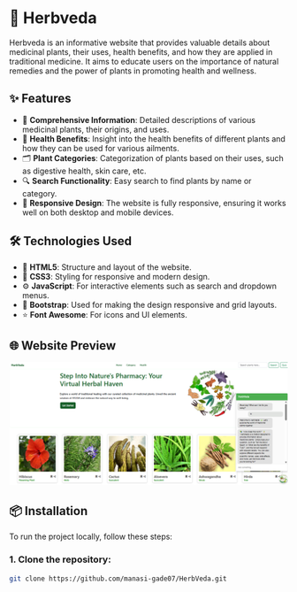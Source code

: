 # 🌿 Herbveda

Herbveda is an informative website that provides valuable details about medicinal plants, their uses, health benefits, and how they are applied in traditional medicine. It aims to educate users on the importance of natural remedies and the power of plants in promoting health and wellness.

## ✨ Features

- 🌱 **Comprehensive Information**: Detailed descriptions of various medicinal plants, their origins, and uses.  
- 💊 **Health Benefits**: Insight into the health benefits of different plants and how they can be used for various ailments.  
- 🗂️ **Plant Categories**: Categorization of plants based on their uses, such as digestive health, skin care, etc.  
- 🔍 **Search Functionality**: Easy search to find plants by name or category.  
- 📱 **Responsive Design**: The website is fully responsive, ensuring it works well on both desktop and mobile devices.

## 🛠️ Technologies Used

- 🧱 **HTML5**: Structure and layout of the website.  
- 🎨 **CSS3**: Styling for responsive and modern design.  
- ⚙️ **JavaScript**: For interactive elements such as search and dropdown menus.  
- 🧩 **Bootstrap**: Used for making the design responsive and grid layouts.  
- ⭐ **Font Awesome**: For icons and UI elements.

## 🌐 Website Preview

![Website Preview](https://github.com/manasi-gade07/HerbVeda/blob/133f60bb172b9e0d181d5d64ce6dd8a9f0db321c/preview?raw=true)

## 📦 Installation

To run the project locally, follow these steps:

### 1. Clone the repository:

```bash
git clone https://github.com/manasi-gade07/HerbVeda.git
